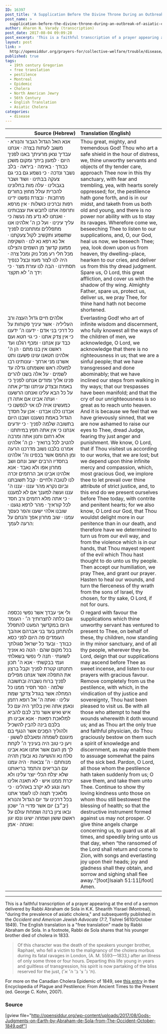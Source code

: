```yaml
---
ID: 16397
post_title: 'A Supplication Before the Divine Throne During an Outbreak of Asiatic Cholera in Montreal by R&#8217; Abraham de Sola (1849)'
post_name: >
  supplication-before-the-divine-throne-during-an-outbreak-of-asiatic-cholera-in-montreal-by-abraham-de-sola-1849
author: Aharon N. Varady (transcription)
post_date: 2017-08-04 09:09:28
post_excerpt: 'This is a faithful transcription of a prayer appearing at the end of a sermon delivered by Rabbi Abraham de Sola in K.K. Shearith Yisrael (Montreal), "during the prevalence of asiatic cholera," and subsequently published in the <em>Occident and American Jewish Advocate</em> (7:7, Tishrei 5610/October 1849). The English translation is a "free translation" made by Rabbi Abraham de Sola. '
layout: post
link: >
  http://opensiddur.org/prayers-for/collective-welfare/trouble/disease/supplication-before-the-divine-throne-during-an-outbreak-of-asiatic-cholera-in-montreal-by-abraham-de-sola-1849/
published: true
tags:
  - 19th century Gregorian
  - free translation
  - pestilence
  - Montreal
  - Epidemic
  - Cholera
  - North American Jewry
  - 56th Century
  - English Translation
  - Asiatic Cholera
categories:
  - disease
---
```

<table style="margin-left: auto;margin-right: auto;" class="draggable">
<thead><tr><th id="x" style="text-align: right;">Source (Hebrew)</th><th style="text-align: left;">Translation (English)</th></tr></thead>
<tbody>
<tr>
<td style="vertical-align:top;" width="46%">
<div class="liturgy"><span lang="he">
אנא האל הגדול הגבור והנורא · משגב לעתות בצרה · אנחנו עבדיך וצאן מרעיתך באנו לפניך היום · למעון ביתך ומקום משכן כבודך · באימה · ביראה · בלב נשבר ונדכה · כי נשמע גם בכי גם צעקה בבתינו · ושוד ושבר בגבולינו · עלה מות בחלונינו להכרית עולל מחוץ בחורים מרחבות · ובצרת נפשנו ידינו רפות וברכינו כושלות · אין מרפא ותרופה אתנו לחבש את עצבותינו · ואנחנו לא נדע מה נעשה כי עליך עינינו · ועל כן ה׳ אלהינו אנו מתפללים ומתחננים לפניך שתשמע ותקשיב לקול צעקתנו · אל נא רפא נא לנו · השקיפה ממעון קדשך מן השמים והצילנו מכל חלי רע מכל נזק ומכל צרה · היה לנו לצור מעוז ובצל כנפיך תסתירנו · הבה לנו עזרת מצר · כי ידך ה׳ לא תקצר:
</span></div>
</td>
 
<td style="vertical-align:top;" width="53%">
<div class="english">
Thou great, mighty, and tremendous God! Thou who art a safe shield in the hour of distress, we, thine unworthy servants and objects of thy tender care, approach Thee now in this thy sanctuary, with fear and trembling, yea, with hearts sorely oppressed; for, the pestilence hath gone forth, and is in our midst, and taketh from us both old and young, and there is no power nor ability with us to stay its ravages. Wherefore come we, beseeching Thee to listen to our supplications, and, O, our God, heal us now, we beseech Thee; yea, look down upon us from heaven, thy dwelling-place, hearken to our cries, and deliver us from this thy dread judgment. Spare us, O Lord, this great affliction, and cover us with the shadow of thy wing. Almighty Father, spare us, protect us, deliver us, we pray Thee, for thine hand hath not become shortened.
</div></td>
</tr>


<tr>
<td style="vertical-align:top;" width="46%">
<div class="liturgy"><span lang="he">
אלהים חיים גדול העצה ורב העליליה · אשר עיניך פקוחות על כל דרכי בני אדם · ידענו ה׳ ידענו כי אין צדק אתנו · כי גוי חטא ועם כבד עון אנחנו · ומכף רגלנו ועד ראשנו אין בנו מתם · הן ה׳ אלהינו חטאנו עוינו פשענו ותט אשרנו מני ארחך · עונותינו רבו למעלה ראש ואשמתנו גדלה עד לשמים · על אלה בשנו להרים פנינו אליך ומודים אנחנו לפניך כי באמת ובצדק עניתנו וצדיק אתה על כל הבא עלינו ואנחנו הרשענו · ועתה אבינו אם אתה דן כמעשינו אויה לנו אוי לנפשנו כי אבדנו כלנו אבדנו · אכן על חסדך הגדול באמת נשעננו ושבנו היום בתשובה שלמה לפניך · כי יודעים אנחנו כי אין אתה חפץ במיתתנו · אלא רחום וחנון אתה ומרבה להטיב לכל ברואיך · כן ה׳ אלהינו אמרנו בלבנו נשוב מדרכנו הרעה ומן החמס אשר בכפינו וה׳ אלהינו בחסדיו הרבים ישוב ונחם ושב מחרון אפו ולא נאבד · אנא אלהינו אבינו אב הרחמים זכרה לנו לטובה ולחיים · קבל תשובתנו וביום נקרא מהר עננו · עננו ה׳ עננו ועשה למענך אם לא למעננו · כי אתה מלא רחמים ורב חסד לכל קוראיך · מהר לרפא נגענו · שובנו אלהי ישענו והפר כעסך עמנו · שוב מחרון אפך והנחם על הרעה לעמך:
</span></div>
</td>
 
<td style="vertical-align:top;" width="53%">
<div class="english">
Everlasting God! who art of infinite wisdom and discernment, who fully knowest all the ways of the children of men, we acknowledge, O Lord, we acknowledge that there is no righteousness in us; that we are a sinful people; that we have transgressed and done abominably; that we have inclined our steps from walking in thy ways; that our trespasses have been manifold; and that the cry of our unrighteousness is so great as to reach unto heaven. And it is because we feel that we have grievously sinned, that we are now ashamed to raise our eyes to Thee, dread Judge, fearing thy just anger and punishment. We know, O Lord, that if Thou visitest us according to our works, that we are lost; but we depend upon thine infinite mercy and compassion, which, most gracious God, we implore thee to let prevail over thine attribute of strict justice, and, to this end do we present ourselves before Thee today, with contrite and penitent hearts; for we also know, O Lord our God, that Thou wouldst delight more in our penitence than in our death, and therefore have we determined to turn us from our evil way, and from the violence which is in our hands, that Thou mayest repent of the evil which Thou hast thought to do unto us thy people. Then accept our humiliation, we pray Thee, and grant our prayer. Hasten to heal our wounds, and turn the fierceness of thy wrath from the sons of Israel, thy chosen, for thy sake, O Lord, if not for ours.
</div></td>
</tr>


<tr>
<td style="vertical-align:top;" width="46%">
<div class="liturgy"><span lang="he">
ולי אני עבדך אשר נפשי נכספה וגם כלתה לחצרותיך ה׳ · העומד היום במקדשך המעט להתפלל ולהתחנן בעד בני אברהם אוהבך העומדים פה היום לפני כסא כבודך · ובעד כל ישראל סגולתך בכל מקום שהם · הטה נא אזניך לשועתי · תנה לי נפשי בשאלתי ועמי בבקשתי · אנא ה׳ תכון תחנתנו קטרת לפניך וקבל ברצון את התפלה אשר אנחנו מפילים לפניך ברוח נשברה ובתשובה שלמה · הסר תסיר ממנו כל המחלה אשר בגודל צדקך שמת עלינו · ואתה ה׳ אל רופא רחמן ונאמן אתה ואין בלתך היה עם כל איש ואיש אשר נדב לבם להביא למלאכת רפאות · אנא אבינו תן בלבם בינה להבין להשכיל ולהוליך המֻכים אשר הנגף בם מיגונם לשמחה ומאבלם לששון · ויען כי טוב היה בעיניך ה׳ לקחת לך מן העם אשר אתנו אנא אבינו סלח נא והושיעה נא ובעדן תהיה מנוחתם · ה׳ צבאות · היה עמנו עם הבריאים והתמד בריאותנו שלא יצלח הכלי יוצר עלינו ולא יכרת ממנו איש · לא תאנה אלינו רעה ונגע לא יקרב באהלינו · כי מלאכיך תצוה לנו לשמר אתנו בכל דרכינו עד יום הגדול והנורא (יב״ב) יום אשר פדויי ה׳ ישכון ובאו ציון ברנה ושמחת עולם על ראשם ששון ושמחה ישיגו ונסו יגון ואנחה · אמן:
</span></div>
</td>
 
<td style="vertical-align:top;" width="53%">
<div class="english">
O regard with favour the supplications which thine unworthy servant has ventured to present to Thee, on behalf of these, thy children, now standing in thy minor sanctuary, and of all thy people, wherever they be. Lord, deign that our supplications may ascend before Thee as sweet incense, and listen to our prayers with gracious favour. Remove completely from us the pestilence, with which, in the vindication of thy justice and sovereignty, Thou hast been pleased to visit us. Be with all those who attempt to heal the wounds wherewith it doth wound us; and as Thou art the only true and faithful physician, do Thou graciously bestow on them such a spirit of knowledge and discernment, as may enable them to assuage somewhat the pains of the sick bed. Pardon, O Lord, all those whom the pestilence hath taken suddenly from us; O save them, and take them unto Thee. Continue to show thy loving kindness unto those on whom thou still bestowest the blessing of health; so that the destructive instrument formed against us may not prosper. O give thine angels charge concerning us, to guard us at all times, and speedily bring unto us that day, when “the ransomed of the Lord shall return and come to Zion, with songs and everlasting joy upon their heads; joy and gladness shall they obtain, and sorrow and sighing shall flee away.”[foot]Isaiah 51:11[/foot] Amen.
</div></td>
 </tr>
</tbody></table>

<hr />

This is a faithful transcription of a prayer appearing at the end of a sermon delivered by Rabbi Abraham de Sola in K.K. Shearith Yisrael (Montreal), "during the prevalence of asiatic cholera," and subsequently published in the <em>Occident and American Jewish Advocate</em> (7:7, Tishrei 5610/October 1849). The English translation is a "free translation" made by Rabbi Abraham de Sola. In a footnote, Rabbi de Sola shares that his younger brother died of cholera in 1833.

<blockquote>Of this character was the death of the speakers younger brother, Raphael, who fell a victim to the malignancy of the cholera morbus during its fatal ravages in London, (A. M. 5593—1833,) after an illness of only some three or four hours. Departing this life young in years and guiltless of transgression, his spirit is now partaking of the bliss reserved for the just, (ת' נ׳ צ' ב' ה׳ א׳).</blockquote>

For more on the Canadian Cholera Epidemic of 1849, see <a href="https://books.google.com/books?id=tzRwRmb09rgC&lpg=PA58&ots=hR-Pan05AU&dq=montreal%20cholera%201849&pg=PA58#v=onepage&q&f=false">this entry</a> in the Encyclopedia of Plague and Pestilence: From Ancient Times to the Present (ed. George C. Kohn, 2007).


<h3>Source</h3>

[gview file="http://opensiddur.org/wp-content/uploads/2017/08/Gods-Judgments-on-Earth-by-Abraham-de-Sola-from-The-Occident-October-1849.pdf"]